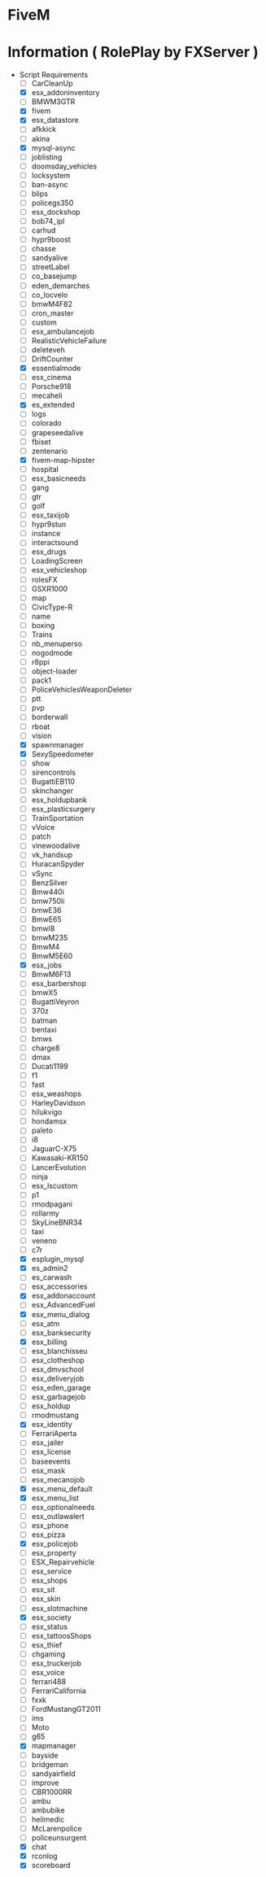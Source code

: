 ﻿# FiveM

# Information ( RolePlay by FXServer )
- Script Requirements
  - [ ] CarCleanUp
  - [x] esx_addoninventory
  - [ ] BMWM3GTR
  - [x] fivem
  - [x] esx_datastore
  - [ ] afkkick
  - [ ] akina
  - [x] mysql-async
  - [ ] joblisting
  - [ ] doomsday_vehicles
  - [ ] locksystem
  - [ ] ban-async
  - [ ] blips
  - [ ] policegs350
  - [ ] esx_dockshop
  - [ ] bob74_ipl
  - [ ] carhud
  - [ ] hypr9boost
  - [ ] chasse
  - [ ] sandyalive
  - [ ] streetLabel
  - [ ] co_basejump
  - [ ] eden_demarches
  - [ ] co_locvelo
  - [ ] bmwM4F82
  - [ ] cron_master
  - [ ] custom
  - [ ] esx_ambulancejob
  - [ ] RealisticVehicleFailure
  - [ ] deleteveh
  - [ ] DriftCounter
  - [x] essentialmode
  - [ ] esx_cinema
  - [ ] Porsche918
  - [ ] mecaheli
  - [x] es_extended
  - [ ] logs
  - [ ] colorado
  - [ ] grapeseedalive
  - [ ] fbiset
  - [ ] zentenario
  - [x] fivem-map-hipster
  - [ ] hospital
  - [ ] esx_basicneeds
  - [ ] gang
  - [ ] gtr
  - [ ] golf
  - [ ] esx_taxijob
  - [ ] hypr9stun
  - [ ] instance
  - [ ] interactsound
  - [ ] esx_drugs
  - [ ] LoadingScreen
  - [ ] esx_vehicleshop
  - [ ] rolesFX
  - [ ] GSXR1000
  - [ ] map
  - [ ] CivicType-R
  - [ ] name
  - [ ] boxing
  - [ ] Trains
  - [ ] nb_menuperso
  - [ ] nogodmode
  - [ ] r8ppi
  - [ ] object-loader
  - [ ] pack1
  - [ ] PoliceVehiclesWeaponDeleter
  - [ ] ptt
  - [ ] pvp
  - [ ] borderwall
  - [ ] rboat
  - [ ] vision
  - [x] spawnmanager
  - [x] SexySpeedometer
  - [ ] show
  - [ ] sirencontrols
  - [ ] BugattiEB110
  - [ ] skinchanger
  - [ ] esx_holdupbank
  - [ ] esx_plasticsurgery
  - [ ] TrainSportation
  - [ ] vVoice
  - [ ] patch
  - [ ] vinewoodalive
  - [ ] vk_handsup
  - [ ] HuracanSpyder
  - [ ] vSync
  - [ ] BenzSilver
  - [ ] Bmw440i
  - [ ] bmw750li
  - [ ] bmwE36
  - [ ] BmwE65
  - [ ] bmwI8
  - [ ] bmwM235
  - [ ] BmwM4
  - [ ] BmwM5E60
  - [x] esx_jobs
  - [ ] BmwM6F13
  - [ ] esx_barbershop
  - [ ] bmwX5
  - [ ] BugattiVeyron
  - [ ] 370z
  - [ ] batman
  - [ ] bentaxi
  - [ ] bmws
  - [ ] charge8
  - [ ] dmax
  - [ ] Ducati1199
  - [ ] f1
  - [ ] fast
  - [ ] esx_weashops
  - [ ] HarleyDavidson
  - [ ] hilukvigo
  - [ ] hondamsx
  - [ ] paleto
  - [ ] i8
  - [ ] JaguarC-X75
  - [ ] Kawasaki-KR150
  - [ ] LancerEvolution
  - [ ] ninja
  - [ ] esx_lscustom
  - [ ] p1
  - [ ] rmodpagani
  - [ ] rollarmy
  - [ ] SkyLineBNR34
  - [ ] taxi
  - [ ] veneno
  - [ ] c7r
  - [x] esplugin_mysql
  - [x] es_admin2
  - [ ] es_carwash
  - [ ] esx_accessories
  - [x] esx_addonaccount
  - [ ] esx_AdvancedFuel
  - [x] esx_menu_dialog
  - [ ] esx_atm
  - [ ] esx_banksecurity
  - [x] esx_billing
  - [ ] esx_blanchisseu
  - [ ] esx_clotheshop
  - [ ] esx_dmvschool
  - [ ] esx_deliveryjob
  - [ ] esx_eden_garage
  - [ ] esx_garbagejob
  - [ ] esx_holdup
  - [ ] rmodmustang
  - [x] esx_identity
  - [ ] FerrariAperta
  - [ ] esx_jailer
  - [ ] esx_license
  - [ ] baseevents
  - [ ] esx_mask
  - [ ] esx_mecanojob
  - [x] esx_menu_default
  - [x] esx_menu_list
  - [ ] esx_optionalneeds
  - [ ] esx_outlawalert
  - [ ] esx_phone
  - [ ] esx_pizza
  - [x] esx_policejob
  - [ ] esx_property
  - [ ] ESX_Repairvehicle
  - [ ] esx_service
  - [ ] esx_shops
  - [ ] esx_sit
  - [ ] esx_skin
  - [ ] esx_slotmachine
  - [x] esx_society
  - [ ] esx_status
  - [ ] esx_tattoosShops
  - [ ] esx_thief
  - [ ] chgaming
  - [ ] esx_truckerjob
  - [ ] esx_voice
  - [ ] ferrari488
  - [ ] FerrariCalifornia
  - [ ] fxxk
  - [ ] FordMustangGT2011
  - [ ] ims
  - [ ] Moto
  - [ ] g65
  - [x] mapmanager
  - [ ] bayside
  - [ ] bridgeman
  - [ ] sandyairfield
  - [ ] improve
  - [ ] CBR1000RR
  - [ ] ambu
  - [ ] ambubike
  - [ ] helimedic
  - [ ] McLarenpolice
  - [ ] policeunsurgent
  - [x] chat
  - [x] rconlog
  - [x] scoreboard